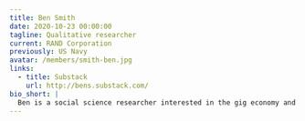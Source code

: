 ```yaml
---
title: Ben Smith
date: 2020-10-23 00:00:00
tagline: Qualitative researcher
current: RAND Corporation
previously: US Navy
avatar: /members/smith-ben.jpg
links:
  - title: Substack
    url: http://bens.substack.com/
bio_short: |
  Ben is a social science researcher interested in the gig economy and the future of work. He enjoys creative writing and is curious about the potential of speculative fiction as a research tool. He grew up reading Tom Clancy and Philip K. Dick novels.
---
```

